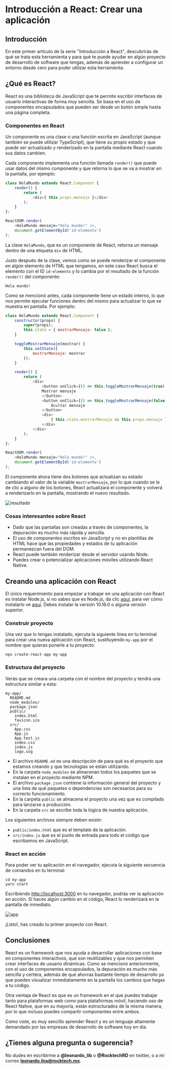 # Introducción a React: Crear una aplicación

## Introducción

En este primer artículo de la serie "Introducción a React", descubrirás de qué se trata
esta herramienta y para qué te puede ayudar en algún proyecto de desarrollo de software 
que tengas, además de aprender a configurar un entorno desde cero para poder utilizar 
esta herramienta.

## ¿Qué es React? 

React es una biblioteca de JavaScript que te permite escribir interfaces de usuario
interactivas de forma muy sencilla. Se basa en el uso de componentes encapsulados que 
pueden ser desde un botón simple hasta una página completa.

### Componentes en React

Un componente es una clase o una función escrita en JavaScript (aunque también se 
puede utilizar TypeScript), que tiene su propio estado y que puede ser actualizado y 
renderizado en la pantalla mediante React cuando sus datos cambien.

Cada componente implementa una función llamada `render()` que puede usar datos
del mismo componente y que retorna lo que se va a mostrar en la pantalla, por ejemplo:

```javascript
class HolaMundo extends React.Component {
    render() {
        return (
            <div>{ this.props.mensaje }</div>
        );
    }
};

ReactDOM.render(
    <HolaMundo mensaje="Hola mundo!" />,
    document.getElementById('id-elemento')
);
```

La clase `HolaMundo`, que es un componente de React, retorna un mensaje dentro de 
una etiqueta `div` de HTML. 

Justo después de la clase, vemos como se puede 
renderizar el componente en algún elemento de HTML que tengamos, en este caso React 
busca el elemento con el ID `id-elemento` y lo cambia por el resultado de la 
función `render()` del componente:

```
Hola mundo!
```

Como se mencionó antes, cada componente tiene un estado interno, lo que nos permite 
ejecutar funciones dentro del mismo para actualizar lo que se muestra en pantalla. 
Por ejemplo:

```javascript
class HolaMundo extends React.Component {
    constructor(props) {
        super(props);
        this.state = { mostrarMensaje: false };
    }

    toggleMostrarMensaje(mostrar) {
        this.setState({
            mostrarMensaje: mostrar
        });
    }    

    render() {
        return (
            <div>
                <button onClick={() => this.toggleMostrarMensaje(true) }>
                Mostrar mensaje
                </button>
                <button onClick={() => this.toggleMostrarMensaje(false) }>
                    Ocultar mensaje
                </button>
                <div>
                    { this.state.mostrarMensaje && this.props.mensaje }
                </div>
            </div>
        );
    }
};

ReactDOM.render(
    <HolaMundo mensaje="Hola mundo!" />,
    document.getElementById('id-elemento')
);
```

El componente ahora tiene dos botones que actualizan su estado cambiando el valor de la 
variable `mostrarMensaje`, por lo que cuando se le de clic a alguno de los botones,
React actualizará el componente y volverá a renderizarlo en la pantalla, mostrando el 
nuevo resultado.

![resultado](https://media.giphy.com/media/YMv2WragpaRFTiq2Uq/giphy.gif "Resultado")

### Cosas interesantes sobre React

* Dado que las pantallas son creadas a través de componentes, la depuración es mucho más
rápida y sencilla.
* El uso de componentes escritos en JavaScript y no en plantillas de HTML hace que 
las propiedades y estados de tu aplicación permanezcan fuera del DOM.
* React puede también renderizar desde el servidor usando Node.
* Puedes crear o potencializar aplicaciones móviles utilizando React Native.

## Creando una aplicación con React

El único requerimiento para empezar a trabajar en una aplicación con React es instalar 
Node.js, si no sabes que es Node.js, da clic [aquí](https://nodejs.org/en/about/), para 
ver cómo instalarlo ve [aquí](https://nodejs.org/en/). Debes instalar la versión 10.16.0 o 
alguna versión superior.

### Construir proyecto

Una vez que lo tengas instalado, ejecuta la siguiente línea en tu terminal para crear una 
nueva aplicación con React, sustituyendo `my-app` por el nombre que quieras ponerle
a tu proyecto:

```
npx create-react-app my-app
```

### Estructura del proyecto

Verás que se creara una carpeta con el nombre del proyecto y tendrá una estructura 
similar a esta:

```
my-app/
  README.md
  node_modules/
  package.json
  public/
    index.html
    favicon.ico
  src/
    App.css
    App.js
    App.test.js
    index.css
    index.js
    logo.svg
```

* El archivo `README.md` es una descripción de para qué es el proyecto que estamos
creando y que tecnologías se están utilizando.
* En la carpeta `node_modules` se almacenan todos los paquetes que se instalan en 
el proyecto mediante NPM.
* El archivo `package.json` contiene la información general del proyecto y una lista
de qué paquetes o dependencias son necesarios para su correcto funcionamiento.
* En la carpeta `public` se almacena el proyecto una vez que es compilado para 
lanzarse a producción.
* En la carpeta `src` se escribe toda la lógica de nuestra aplicación.

Los siguientes archivos siempre deben existir:

* `public/index.html` que es el template de la aplicación.
* `src/index.js` que es el punto de entrada para todo el código que escribamos en JavaScript.

### React en acción

Para poder ver tu aplicación en el navegador, ejecuta la siguiente secuencia de comandos en tu terminal:

```
cd my-app
yarn start
```

Escribiendo [http://localhost:3000](http://localhost:3000) en tu navegador, podrás ver
la aplicación en acción. Si haces algún cambio en el código, React lo renderizará en la 
pantalla de inmediato.

![app](https://media.giphy.com/media/KfNisx1amBSOXTcz3g/giphy.gif "app")

¡Listo!, has creado tu primer proyecto con React.

## Conclusiones

React es un framework que nos ayuda a desarrollar aplicaciones con base en componentes interactivos, 
que son reutilizables y que nos permiten crear interfaces de usuario dinámicas. Como se mencionó
anteriormente, con el uso de componentes encapsulados, la depuración es mucho más sencilla y certera, 
además de que ahorras bastante tiempo de desarrollo ya que puedes visualizar inmediatamente en la pantalla 
los cambios que hagas a tu código.

Otra ventaja de React es que es un framework en el que puedes trabajar tanto para plataformas
web como para plataformas móvil, haciendo uso de React Native, que en su mayoría, están estructurados
de la misma manera, por lo que incluso puedes compartir componentes entre ambos.

Como viste, es muy sencillo aprender React y es un lenguaje altamente demandado por las 
empresas de desarrollo de software hoy en día.


## ¿Tienes alguna pregunta o sugerencia?

No dudes en escribirme a **@leonardo_lib** o **@RocktechRD** en twitter, o a mi correo **leonardo.lira@rocktech.mx**.

